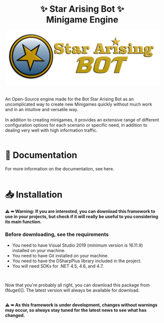 # <div align="center"> ✨ Star Arising Bot ✨ <br/> Minigame Engine</div>

![Bot Thumb](https://github.com/StarArisingBot-Project/SAB-MinigameEngine/blob/main/docs/images/StarArisingBot%20Thumb.png)

<br/>
An Open-Source engine made for the Bot Star Arising Bot as an uncomplicated way to create new Minigames quickly without much work and in an intuitive and versatile way.<br/><br/>
In addition to creating minigames, it provides an extensive range of different configuration options for each scenario or specific need, in addition to dealing very well with high information traffic.
<br/><br/>

# 📗 Documentation
For more information on the documentation, see here. 
<br/><br/>

# 📥 Installation
<b>⚠️ ➥ Warning: If you are interested, you can download this framework to use in your projects, but check if it will really be useful to you considering its main function.</b>
<br/>

### Before downloading, see the requirements
- You need to have Visual Studio 2019 (minimum version is 16.11.9) installed on your machine.
- You need to have Git installed on your machine.
- You need to have the DSharpPlus library included in the project.
- You will need SDKs for .NET 4.5, 4.6, and 4.7. 

<br/>

Now that you're probably all right, you can download this package from (Nuget)[]. The latest version will always be available for download. <br/><br/>

<b>⚠️ ➥ As this framework is under development, changes without warnings may occur, so always stay tuned for the latest news to see what has changed.</b>
